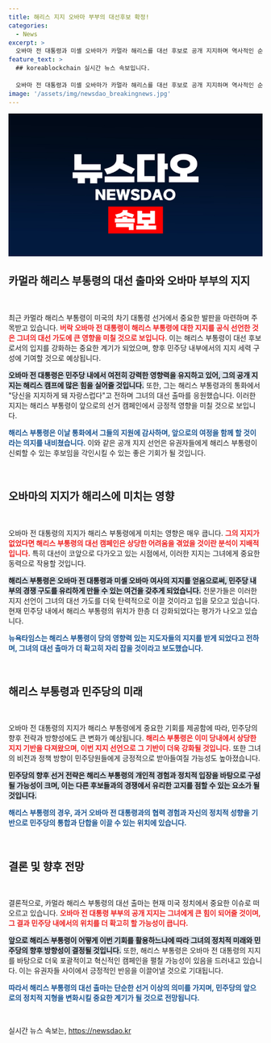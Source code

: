 ```yaml
---
title: 해리스 지지 오바마 부부의 대선후보 확정!
categories:
  - News
excerpt: >
  오바마 전 대통령과 미셸 오바마가 카멀라 해리스를 대선 후보로 공개 지지하며 역사적인 순간을 맞이했습니다. 이 지원으로 해리스는 대선 경쟁에서 중대한 힘을 얻었고, 민주당 내의 불확실성도 해소됐습니다.
feature_text: >
  ## koreablockchain 실시간 뉴스 속보입니다.

  오바마 전 대통령과 미셸 오바마가 카멀라 해리스를 대선 후보로 공개 지지하며 역사적인 순간을 맞이했습니다. 이 지원으로 해리스는 대선 경쟁에서 중대한 힘을 얻었고, 민주당 내의 불확실성도 해소됐습니다.
image: '/assets/img/newsdao_breakingnews.jpg'
---
```


<p><img src="/assets/img/newsdao_breakingnews.jpg" alt="koreablockchain 속보" /></p>

<h2 data-ke-size="size26">카멀라 해리스 부통령의 대선 출마와 오바마 부부의 지지</h2>

<p data-ke-size="size16">&nbsp;</p>

<p>최근 카멀라 해리스 부통령이 미국의 차기 대통령 선거에서 중요한 발판을 마련하며 주목받고 있습니다. <b><span style="color: #ee2323;">버락 오바마 전 대통령이 해리스 부통령에 대한 지지를 공식 선언한 것은 그녀의 대선 가도에 큰 영향을 미칠 것으로 보입니다.</span></b> 이는 해리스 부통령이 대선 후보로서의 입지를 강화하는 중요한 계기가 되었으며, 향후 민주당 내부에서의 지지 세력 구성에 기여할 것으로 예상됩니다. </p>

<p><b><span style="background-color: #21538527;">오바마 전 대통령은 민주당 내에서 여전히 강력한 영향력을 유지하고 있어, 그의 공개 지지는 해리스 캠프에 많은 힘을 실어줄 것입니다.</span></b> 또한, 그는 해리스 부통령과의 통화에서 "당신을 지지하게 돼 자랑스럽다"고 전하며 그녀의 대선 출마를 응원했습니다. 이러한 지지는 해리스 부통령이 앞으로의 선거 캠페인에서 긍정적 영향을 미칠 것으로 보입니다. </p>

<p><b><span style="color: #1a5490;">해리스 부통령은 이날 통화에서 그들의 지원에 감사하며, 앞으로의 여정을 함께 할 것이라는 의지를 내비쳤습니다.</span></b> 이와 같은 공개 지지 선언은 유권자들에게 해리스 부통령이 신뢰할 수 있는 후보임을 각인시킬 수 있는 좋은 기회가 될 것입니다.</p>

<p data-ke-size="size16">&nbsp;</p>

<h2 data-ke-size="size26">오바마의 지지가 해리스에 미치는 영향</h2>

<p data-ke-size="size16">&nbsp;</p>

<p>오바마 전 대통령의 지지가 해리스 부통령에게 미치는 영향은 매우 큽니다. <b><span style="color: #ee2323;">그의 지지가 없었다면 해리스 부통령의 대선 캠페인은 상당한 어려움을 겪었을 것이란 분석이 지배적입니다.</span></b> 특히 대선이 코앞으로 다가오고 있는 시점에서, 이러한 지지는 그녀에게 중요한 동력으로 작용할 것입니다. </p>

<p><b><span style="background-color: #21538527;">해리스 부통령은 오바마 전 대통령과 미셸 오바마 여사의 지지를 얻음으로써, 민주당 내부의 경쟁 구도를 유리하게 만들 수 있는 여건을 갖추게 되었습니다.</span></b> 전문가들은 이러한 지지 선언이 그녀의 대선 가도를 더욱 탄력적으로 이끌 것이라고 입을 모으고 있습니다. 현재 민주당 내에서 해리스 부통령의 위치가 한층 더 강화되었다는 평가가 나오고 있습니다. </p>

<p><b><span style="color: #1a5490;">뉴욕타임스는 해리스 부통령이 당의 영향력 있는 지도자들의 지지를 받게 되었다고 전하며, 그녀의 대선 출마가 더 확고히 자리 잡을 것이라고 보도했습니다.</span></b></p>

<p data-ke-size="size16">&nbsp;</p>

<h2 data-ke-size="size26">해리스 부통령과 민주당의 미래</h2>

<p data-ke-size="size16">&nbsp;</p>

<p>오바마 전 대통령의 지지가 해리스 부통령에게 중요한 기회를 제공함에 따라, 민주당의 향후 전략과 방향성에도 큰 변화가 예상됩니다. <b><span style="color: #ee2323;">해리스 부통령은 이미 당내에서 상당한 지지 기반을 다져왔으며, 이번 지지 선언으로 그 기반이 더욱 강화될 것입니다.</span></b> 또한 그녀의 비전과 정책 방향이 민주당원들에게 긍정적으로 받아들여질 가능성도 높아졌습니다. </p>

<p><b><span style="background-color: #21538527;">민주당의 향후 선거 전략은 해리스 부통령의 개인적 경험과 정치적 입장을 바탕으로 구성될 가능성이 크며, 이는 다른 후보들과의 경쟁에서 유리한 고지를 점할 수 있는 요소가 될 것입니다.</span></b> </p>

<p><b><span style="color: #1a5490;">해리스 부통령의 경우, 과거 오바마 전 대통령과의 협력 경험과 자신의 정치적 성향을 기반으로 민주당의 통합과 단합을 이끌 수 있는 위치에 있습니다.</span></b></p>

<p data-ke-size="size16">&nbsp;</p>

<h2 data-ke-size="size26">결론 및 향후 전망</h2>

<p data-ke-size="size16">&nbsp;</p>

<p>결론적으로, 카멀라 해리스 부통령의 대선 출마는 현재 미국 정치에서 중요한 이슈로 떠오르고 있습니다. <b><span style="color: #ee2323;">오바마 전 대통령 부부의 공개 지지는 그녀에게 큰 힘이 되어줄 것이며, 그 결과 민주당 내에서의 위치를 더 확고히 할 가능성이 큽니다.</span></b> </p>

<p><b><span style="background-color: #21538527;">앞으로 해리스 부통령이 어떻게 이번 기회를 활용하느냐에 따라 그녀의 정치적 미래와 민주당의 향후 방향성이 결정될 것입니다.</span></b> 또한, 해리스 부통령은 오바마 전 대통령의 지지를 바탕으로 더욱 포괄적이고 혁신적인 캠페인을 펼칠 가능성이 있음을 드러내고 있습니다. 이는 유권자들 사이에서 긍정적인 반응을 이끌어낼 것으로 기대됩니다. </p>

<p><b><span style="color: #1a5490;">따라서 해리스 부통령의 대선 출마는 단순한 선거 이상의 의미를 가지며, 민주당의 앞으로의 정치적 지형을 변화시킬 중요한 계기가 될 것으로 전망됩니다.</span></b> </p>

<p data-ke-size="size16">&nbsp;</p>
실시간 뉴스 속보는, <a href="https://newsdao.kr" rel="dofollow">https://newsdao.kr</a>



